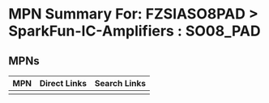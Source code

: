 



# MPN Summary For: FZSIASO8PAD > SparkFun-IC-Amplifiers : SO08_PAD

## MPNs
  

|MPN|Direct Links|Search Links|
| :--- | :--- | :--- |
||||
